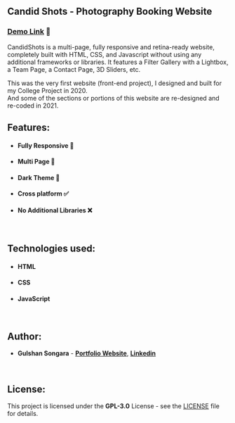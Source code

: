 ## Candid Shots - Photography Booking Website

### [Demo Link](https://candid-shots.netlify.app) 🔗

CandidShots is a multi-page, fully responsive and retina-ready website, completely built with HTML, CSS, and Javascript without using any additional frameworks or libraries. It features a Filter Gallery with a Lightbox, a Team Page, a Contact Page, 3D Sliders, etc.

This was the very first website (front-end project), I designed and built for my College Project in 2020. <br/>
And some of the sections or portions of this website are re-designed and re-coded in 2021.
<br/>

## Features:

- #### **Fully Responsive 💯**
- #### **Multi Page 📰**
- #### **Dark Theme 🎨**
- #### **Cross platform ✅**
- #### **No Additional Libraries ❌**
<br/>

## Technologies used:

- #### **HTML**
- #### **CSS**
- #### **JavaScript**
<br/>

## Author:

- **Gulshan Songara** - **[Portfolio Website](https://gulshansongara.netlify.app)**, **[Linkedin](https://www.linkedin.com/in/gulshansongara/)** 
<br/>

## License:

This project is licensed under the  **GPL-3.0** License - see the [LICENSE](LICENSE) file for details.

